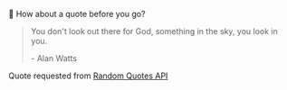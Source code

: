 📣 How about a quote before you go?

> You don't look out there for God, something in the sky, you look in you.
>
> <p>- Alan Watts</p>

Quote requested from [Random Quotes API](https://github.com/lukePeavey/quotable)
